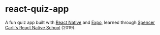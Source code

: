 # react-quiz-app
A fun quiz app built with [React Native](https://reactnative.dev/) and [Expo](https://expo.dev/), learned through [Spencer Carli's React Native School](learn.reactnativeschool.com) (2019).
